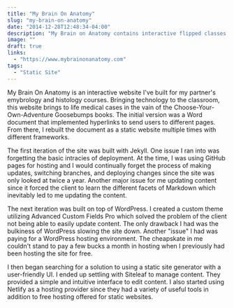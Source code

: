 ```yaml
---
title: "My Brain On Anatomy"
slug: "my-brain-on-anatomy"
date: "2014-12-28T12:48:34-04:00"
description: "My Brain on Anatomy contains interactive flipped classes for embryology and histology developed by Barbie Klein."
image: ""
draft: true
links:
  - "https://www.mybrainonanatomy.com"
tags: 
  - "Static Site"
---
```


My Brain On Anatomy is an interactive website I've built for my partner's
emybrology and histology courses. Bringing technology to the classroom, this
website brings to life medical cases in the vain of the
Choose-Your-Own-Adventure Goosebumps books. The initial version was a Word
document that implemented hyperlinks to send users to different pages. From
there, I rebuilt the document as a static website multiple times with different
frameworks.

The first iteration of the site was built with Jekyll. One issue I ran into was
forgetting the basic intracies of deployment. At the time, I was using GitHub
pages for hosting and I would continually forget the process of making updates,
switching branches, and deploying changes since the site was only looked at
twice a year. Another major issue for me updating content since it forced the
client to learn the different facets of Markdown which inevitably led to me
updating the content.

The next iteration was built on top of WordPress. I created a custom theme
utilizing Advanced Custom Fields Pro which solved the problem of the client not
being able to easily update content. The only drawback I had was the bulkiness
of WordPress slowing the site down. Another "issue" I had was paying for a
WordPress hosting environment. The cheapskate in me couldn't stand to pay a few
bucks a month in hosting when I previously had been hosting the site for free.

I then began searching for a solution to using a static site generator with a
user-friendly UI. I ended up settling with Siteleaf to manage content. They
provided a simple and intuitive interface to edit content. I also started using
Netlify as a hosting provider since they had a variety of useful tools in
addition to free hosting offered for static websites.
